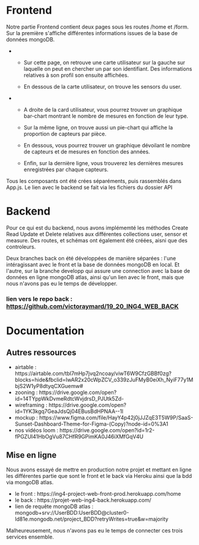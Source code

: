 # Frontend


<p>Notre partie Frontend contient deux pages sous les routes /home et /form.
Sur la première s'affiche différentes informations issues de la base de données mongoDB.</p>
<ul>
    <li>
        <ul>
                <li><p>Sur cette page, on retrouve une carte utilisateur sur la gauche sur laquelle on peut en chercher un par 
                son identifiant. Des informations relatives à son profil son ensuite affichées.</p> </li>
                <li><p>En dessous de la carte utilisateur, on trouve les sensors du user.</p></li>
            </ul>
    </li>
    <li>
        <ul>
                <li> <p>A droite de la card utilisateur, vous pourrez trouver un graphique bar-chart montrant le nombre de 
                mesures en fonction de leur type.</p></li>
                <li><p>Sur la même ligne, on trouve aussi un pie-chart qui affiche la proportion de capteurs par 
                pièce.</p> </li>
                <li><p>En dessous, vous pourrez trouver un graphique dévoilant le nombre de capteurs et de mesures en fonction 
                des années.</p></li>
                <li><p>Enfin, sur la dernière ligne, vous trouverez les dernières mesures enregistrées par chaque capteurs.</p>
                </li>
            </ul>
    </li>
</ul>
Tous les composants ont été crées séparéments, puis rassemblés dans App.js. Le lien avec le backend se fait via les fichiers
du dossier API


# Backend

Pour ce qui est du backend, nous avons implémemté les méthodes Create Read Update et Delete relatives aux différentes 
collections user, sensor et measure. Des routes, et schémas ont également été créées, aisni que des controleurs.

Deux branches back on été développées de manière séparées : l'une intéragissant avec le front et la base de données mongoDB
en local. Et l'autre, sur la branche developp qui assure une connection avec la base de données en ligne mongoDB atlas, 
ainsi qu'un lien avec le front, mais que nous n'avons pas eu le temps de développer.

### lien vers le repo back : https://github.com/victoraymard/19_20_ING4_WEB_BACK

# Documentation
## Autres ressources
<ul>
    <li>airtable : https://airtable.com/tbl7mHp7jvq2ncoay/viwT6W9CfzGBBf0zg?blocks=hide&fbclid=IwAR2x20cWpZCV_o339zJuFMyB0eiXh_NyiF77y1MbjS2W1yP8dtyqCXGuemw#</li>
    <li>zooning : https://drive.google.com/open?id=14TYppWkDvmeRdtcWvjdrsD_PJUtk5Zd-</li>
    <li>wireframing : https://drive.google.com/open?id=1YK3kgq7GeaJdsQj04EBusBdHPNAA--1l </li>
    <li>mockup : https://www.figma.com/file/HayY4p42j0jJJZqE3T5W9P/SaaS-Sunset-Dashboard-Theme-for-Figma-(Copy)?node-id=0%3A1</li>
    <li>nos vidéos loom : https://drive.google.com/open?id=1r2-fPGZUI41HbOgVu87CHfR9GPimKA0J46iXMfGqV4U</li>
</ul>

## Mise en ligne
<p>
Nous avons essayé de mettre en production notre projet et mettant en ligne les différentes partie que sont le front et 
le back via Heroku ainsi que la bdd via mongoDB atlas.
</p>
<ul>
        <li>le front : https://ing4-project-web-front-prod.herokuapp.com/home</li>
        <li>le back : https://projet-web-ing4-back.herokuapp.com/</li>
        <li>lien de requête mongoDB atlas : mongodb+srv://UserBDD:UserBDD@cluster0-ld81e.mongodb.net/project_BDD?retryWrites=true&w=majority</li>
</ul>

Malheureusement, nous n'avons pas eu le temps de connecter ces trois services ensemble.









